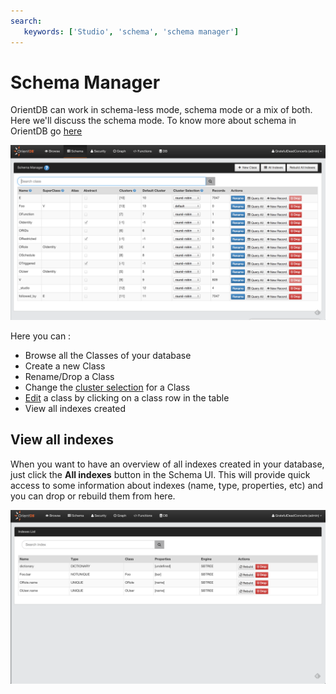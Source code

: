 ```yaml
---
search:
   keywords: ['Studio', 'schema', 'schema manager']
---
```


# Schema Manager

OrientDB can work in schema-less mode, schema mode or a mix of both. Here we'll discuss the schema mode. To know more about schema in OrientDB go [here](../general/Schema.md)

![Schema](../images/schema.png)

Here you can :

* Browse all the Classes of your database
* Create a new Class
* Rename/Drop a Class
* Change the [cluster selection](../sql/SQL-Alter-Class.md) for a Class 
* [Edit](Class.md) a class by clicking on a class row in the table
* View all indexes created


## View all indexes

When you want to have an overview of all indexes created in your database, just click the **All indexes** button in the Schema UI. This will provide quick access to some information about indexes (name, type, properties, etc) and you can drop or rebuild them from here.

![newClass](../images/indexes.png)

